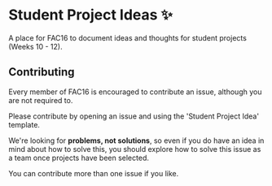 # Student Project Ideas :sparkles:

A place for FAC16 to document ideas and thoughts for student projects (Weeks 10 - 12). 

## Contributing

Every member of FAC16 is encouraged to contribute an issue, although you are not required to.

Please contribute by opening an issue and using the 'Student Project Idea' template.

We're looking for **problems, not solutions**, so even if you do have an idea in mind about how to solve this, you should explore how to solve this issue as a team once projects have been selected.

You can contribute more than one issue if you like.

